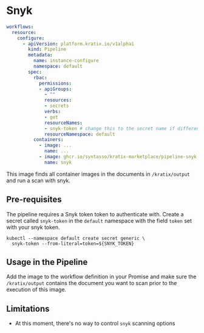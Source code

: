 # Snyk

```yaml
workflows:
  resource:
    configure:
      - apiVersion: platform.kratix.io/v1alpha1
        kind: Pipeline
        metadata:
          name: instance-configure
          namespace: default
        spec:
          rbac:
            permissions:
            - apiGroups:
              - ""
              resources:
              - secrets
              verbs:
              - get
              resourceNames:
              - snyk-token # change this to the secret name if different
              resourceNamespace: default
          containers:
            - image: ...
              name: ...
            - image: ghcr.io/syntasso/kratix-marketplace/pipeline-snyk-image:v0.1.0
              name: snyk
```

This image finds all container images in the documents in `/kratix/output` and run a
scan with snyk.

## Pre-requisites

The pipeline requires a Snyk token token to authenticate with. Create a secret called
`snyk-token` in the `default` namespace with the field `token` set with your snyk token.

```
kubectl --namespace default create secret generic \
  snyk-token --from-literal=token=${SNYK_TOKEN}
```

## Usage in the Pipeline

Add the image to the workflow definition in your Promise and make
sure the `/kratix/output` contains the document you want to scan prior to the execution
of this image.

## Limitations

- At this moment, there's no way to control `snyk` scanning options

